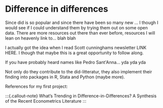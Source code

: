 
# Difference in differences

Since did is so popular and since there have been so many new ... I though I would see if I could understand them by trying them out on some open data. There are more resources out there than ever before, resources I will lean on heavenly link to... blah blah


I actually got the idea when I read Scott cunninghams newsletter LINK HERE.
I though that maybe this is a great opportunity to follow along.

If you have probably heard names like Pedro Sant'Anna... yda yda yda

Not only do they contribute to the did-litteratur, they also implement their finding into packages in R, Stata and Python (maybe more).

References for my first project:

:::{.callout-note}
What’s Trending in Difference-in-Differences? A Synthesis of the Recent Econometrics Literature
:::